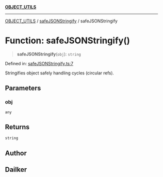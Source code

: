 [**OBJECT_UTILS**](../../README.md)

***

[OBJECT_UTILS](../../README.md) / [safeJSONStringify](../README.md) / safeJSONStringify

# Function: safeJSONStringify()

> **safeJSONStringify**(`obj`): `string`

Defined in: [safeJSONStringify.ts:7](https://github.com/dailker/everyutil/blob/7c30ec40bbb398255a9be572db0a537e8bcb9c11/src/object/safeJSONStringify.ts#L7)

Stringifies object safely handling cycles (circular refs).

## Parameters

### obj

`any`

## Returns

`string`

## Author

## Dailker
